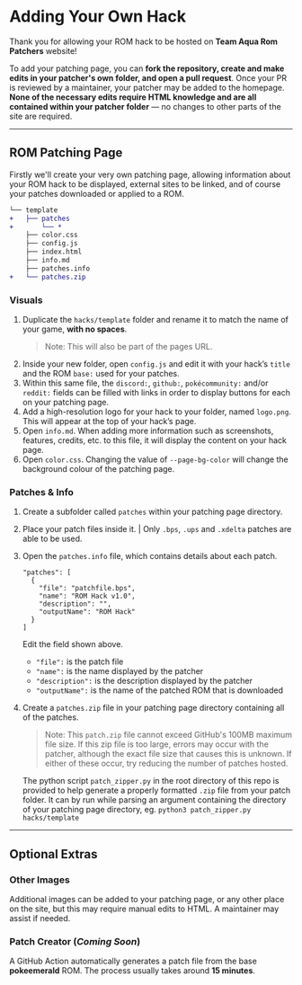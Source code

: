 # Adding Your Own Hack

Thank you for allowing your ROM hack to be hosted on **Team Aqua Rom Patchers** website!  

To add your patching page, you can **fork the repository, create and make edits in your patcher's own folder, and open a pull request**. Once your PR is reviewed by a maintainer, your patcher may be added to the homepage. **None of the necessary edits require HTML knowledge and are all contained within your patcher folder** — no changes to other parts of the site are required.

---

## ROM Patching Page
Firstly we'll create your very own patching page, allowing information about your ROM hack to be displayed, external sites to be linked, and of course your patches downloaded or applied to a ROM.
```diff
└── template
+   ├── patches
+       └── *
    ├── color.css
    ├── config.js
    ├── index.html
    ├── info.md
    ├── patches.info
+   └── patches.zip
```
### Visuals
1. Duplicate the `hacks/template` folder and rename it to match the name of your game, **with no spaces**.
    > Note: This will also be part of the pages URL.
2. Inside your new folder, open `config.js` and edit it with your hack’s `title` and the ROM `base:` used for your patches.
3. Within this same file, the `discord:`, `github:`, `pokécommunity:` and/or `reddit:` fields can be filled with links in order to display buttons for each on your patching page.
4. Add a high-resolution logo for your hack to your folder, named `logo.png`. This will appear at the top of your hack’s page.
5. Open `info.md`. When adding more information such as screenshots, features, credits, etc. to this file, it will display the content on your hack page.
6. Open `color.css`. Changing the value of `--page-bg-color` will change the background colour of the patching page.

### Patches & Info
1. Create a subfolder called `patches` within your patching page directory.
2. Place your patch files inside it.
    | Only `.bps`, `.ups` and `.xdelta` patches are able to be used.
3. Open the `patches.info` file, which contains details about each patch.
    ```
    "patches": [
      {
        "file": "patchfile.bps",
        "name": "ROM Hack v1.0",
        "description": "",
        "outputName": "ROM Hack"
      }
    ]
    ```
    Edit the field shown above.
    - `"file":` is the patch file
    - `"name":` is the name displayed by the patcher
    - `"description":` is the description displayed by the patcher
    - `"outputName":` is the name of the patched ROM that is downloaded
4. Create a `patches.zip` file in your patching page directory containing all of the patches.
    > Note:
    > This `patch.zip` file cannot exceed GitHub's 100MB maximum file size.
    > If this zip file is too large, errors may occur with the patcher, although the exact file size that causes this is unknown.
    > If either of these occur, try reducing the number of patches hosted.
    
    The python script `patch_zipper.py` in the root directory of this repo is provided to help generate a properly formatted `.zip` file from your patch folder. It can by run while parsing an argument containing the directory of your patching page directory, eg. `python3 patch_zipper.py hacks/template`

---

## Optional Extras
### Other Images
Additional images can be added to your patching page, or any other place on the site, but this may require manual edits to HTML. A maintainer may assist if needed.

### Patch Creator (*Coming Soon*)
A GitHub Action automatically generates a patch file from the base **pokeemerald** ROM. The process usually takes around **15 minutes**.

